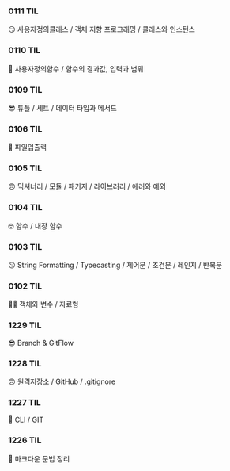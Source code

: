 ### 0111 TIL
😏 사용자정의클래스 / 객체 지향 프로그래밍 / 클래스와 인스턴스

### 0110 TIL
🫠 사용자정의함수 / 함수의 결과값, 입력과 범위

### 0109 TIL
😎 튜플 / 세트 / 데이터 타입과 메서드

### 0106 TIL
🥲 파일입출력

### 0105 TIL
🙃 딕셔너리 / 모듈 / 패키지 / 라이브러리 / 에러와 예외

### 0104 TIL
🤓 함수 / 내장 함수

### 0103 TIL
😗 String Formatting / Typecasting / 제어문 / 조건문 / 레인지 / 반복문

### 0102 TIL
😶‍🌫️ 객체와 변수 / 자료형

### 1229 TIL
😎 Branch & GitFlow

### 1228 TIL
🙃 원격저장소 / GitHub / .gitignore

### 1227 TIL
🧐 CLI / GIT

### 1226 TIL
🥸 마크다운 문법 정리